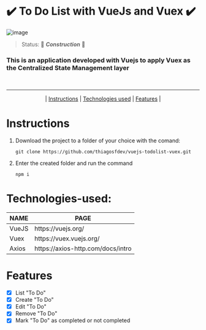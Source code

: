 <h1>✔️ To Do List with VueJs and Vuex ✔️</h1>

![image](https://user-images.githubusercontent.com/75589689/130104165-3d53e241-3e4c-4ea0-b7e7-393ecb877f95.png)

> Status: 🚧 <i><b>Construction</b></i> 🚧
### This is an application developed with Vuejs to apply Vuex as the Centralized State Management layer

<br>
<hr>

<p align="center">
  |
  <a href="#Instructions">Instructions</a>
  |
  <a href="#Technologies-used">Technologies used</a>
  |
  <a href="#Features">Features</a>
  |
</p>

# Instructions

1. Download the project to a folder of your choice with the comand:

   ```git clone https://github.com/thiagosfdev/vuejs-todolist-vuex.git```

1. Enter the created folder and run the command 

   ```npm i```

# Technologies-used:

<table>
  <thead>
    <th>NAME</th>
    <th>PAGE</th>
  </thead>
  <tbody>
    <tr>
      <td>VueJS</td>
      <td>https://vuejs.org/</td>
    </tr>
    <tr>
      <td>Vuex</td>
      <td>https://vuex.vuejs.org/</td>
    </tr>
    <tr>
      <td>Axios</td>
      <td>https://axios-http.com/docs/intro</td>
    </tr>
  </tbody>
</table>

# Features

- [x] List "To Do"
- [x] Create "To Do"
- [x] Edit "To Do"
- [x] Remove "To Do"
- [x] Mark "To Do" as completed or not completed

